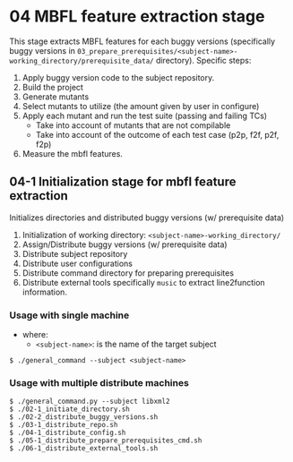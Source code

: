 # 04 MBFL feature extraction stage
This stage extracts MBFL features for each buggy versions (specifically buggy versions in ``03_prepare_prerequisites/<subject-name>-working_directory/prerequisite_data/`` directory).
Specific steps:
1. Apply buggy version code to the subject repository.
2. Build the project
3. Generate mutants
4. Select mutants to utilize (the amount given by user in configure)
5. Apply each mutant and run the test suite (passing and failing TCs)
    * Take into account of mutants that are not compilable
    * Take into account of the outcome of each test case (p2p, f2f, p2f, f2p)
6. Measure the mbfl features.


## 04-1 Initialization stage for mbfl feature extraction
Initializes directories and distributed buggy versions (w/ prerequisite data)
1. Initialization of working directory: ``<subject-name>-working_directory/``
2. Assign/Distribute buggy versions (w/ prerequisite data)
3. Distribute subject repository
4. Distribute user configurations
5. Distribute command directory for preparing prerequisites
6. Distribute external tools specifically ``music`` to extract line2function information.

### Usage with single machine
* where:
    * ``<subject-name>``: is the name of the target subject
```
$ ./general_command --subject <subject-name>
```


### Usage with multiple distribute machines
```
$ ./general_command.py --subject libxml2
$ ./02-1_initiate_directory.sh
$ ./02-2_distribute_buggy_versions.sh
$ ./03-1_distribute_repo.sh
$ ./04-1_distribute_config.sh
$ ./05-1_distribute_prepare_prerequisites_cmd.sh
$ ./06-1_distribute_external_tools.sh
```